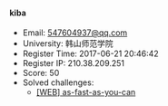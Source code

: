 #### kiba  

* Email: 547604937@qq.com  
* University: 韩山师范学院  
* Register Time: 2017-06-21 20:46:42  
* Register IP: 210.38.209.251  
* Score: 50  
* Solved challenges: 
  * [[WEB] as-fast-as-you-can](https://github.com/SniperOJ/Challenges/blob/master/WEB/as-fast-as-you-can.json)  
